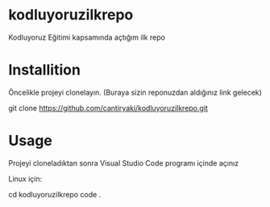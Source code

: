 # kodluyoruzilkrepo
Kodluyoruz Eğitimi kapsamında açtığım ilk repo

# Installition
Öncelikle projeyi clonelayın. (Buraya sizin reponuzdan aldığınız link gelecek)

git clone https://github.com/cantiryaki/kodluyoruzilkrepo.git

# Usage 

Projeyi cloneladıktan sonra Visual Studio Code programı içinde açınız

Linux için:

cd kodluyoruzilkrepo
code .

